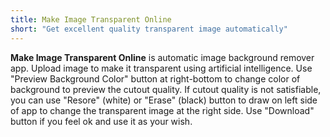 ```yaml
---
title: Make Image Transparent Online
short: "Get excellent quality transparent image automatically"
---
```


**Make Image Transparent Online** is automatic image background remover app. Upload image to make it transparent using artificial intelligence. Use "Preview Background Color" button at right-bottom to change color of background to preview the cutout quality. If cutout quality is not satisfiable, you can use "Resore" (white) or "Erase" (black) button to draw on left side of app to change the transparent image at the right side. Use "Download" button if you feel ok and use it as your wish.
